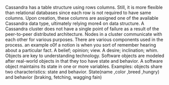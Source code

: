 Cassandra has a table structure using rows columns. Still, it is more flexible than relational databases since each row is not required to have same columns. Upon creation, these columns are assigned one of the available Cassandra data type, ultimately relying more4 on data structure.
A Cassandra cluster does not have a single point of failure as a result of the peer-to-peer distributed architecture.
Nodes in a cluster communicate with each other for various purposes.
There are various components used in the process.
an example o0f a notion is when you sort of remember hearing about a particular fact. A belief; opinion; view. A desire; inclination; whim.
Objects are key to understanding technology. Software objects are modeled after real-world objects in that they too have state and behavior. A software object maintains its state in one or more variables. Examples: objects share two characteristics: state and behavior. State(name ,color ,breed ,hungry) and behavior (braking, fetching, wagging fain)
